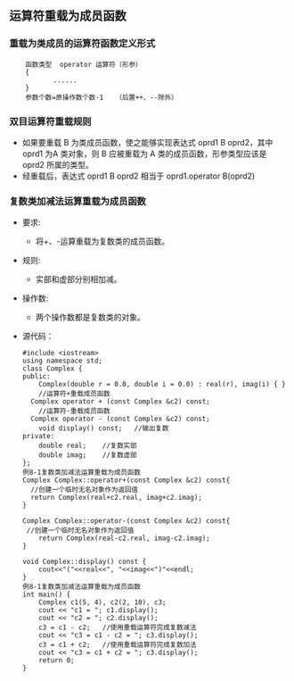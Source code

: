 ## 运算符重载为成员函数

### 重载为类成员的运算符函数定义形式

```
    函数类型  operator 运算符（形参）
    {
           ......
    }
    参数个数=原操作数个数-1   （后置++、--除外）
```

### 双目运算符重载规则

- 如果要重载 B 为类成员函数，使之能够实现表达式 oprd1 B oprd2，其中 oprd1 为A 类对象，则 B 应被重载为 A 类的成员函数，形参类型应该是 oprd2 所属的类型。
- 经重载后，表达式 oprd1 B oprd2 相当于 oprd1.operator B(oprd2)

### 复数类加减法运算重载为成员函数

- 要求:

  - 将+、-运算重载为复数类的成员函数。

- 规则:

  - 实部和虚部分别相加减。

- 操作数:

  - 两个操作数都是复数类的对象。

- 源代码：

  ```
  #include <iostream>
  using namespace std;
  class Complex {
  public:
      Complex(double r = 0.0, double i = 0.0) : real(r), imag(i) { }
      //运算符+重载成员函数
    Complex operator + (const Complex &c2) const;
      //运算符-重载成员函数
    Complex operator - (const Complex &c2) const;
      void display() const;   //输出复数
  private:
      double real;    //复数实部
      double imag;    //复数虚部
  };
  例8-1复数类加减法运算重载为成员函数
  Complex Complex::operator+(const Complex &c2) const{
    //创建一个临时无名对象作为返回值 
    return Complex(real+c2.real, imag+c2.imag); 
  }
  
  Complex Complex::operator-(const Complex &c2) const{
   //创建一个临时无名对象作为返回值
      return Complex(real-c2.real, imag-c2.imag); 
  }
  
  void Complex::display() const {
      cout<<"("<<real<<", "<<imag<<")"<<endl;
  }
  例8-1复数类加减法运算重载为成员函数
  int main() {
      Complex c1(5, 4), c2(2, 10), c3;
      cout << "c1 = "; c1.display();
      cout << "c2 = "; c2.display();
      c3 = c1 - c2;   //使用重载运算符完成复数减法
      cout << "c3 = c1 - c2 = "; c3.display();
      c3 = c1 + c2;   //使用重载运算符完成复数加法
      cout << "c3 = c1 + c2 = "; c3.display();
      return 0;
  }
  ```